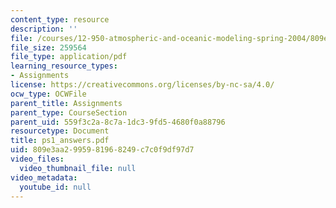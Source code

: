 ```yaml
---
content_type: resource
description: ''
file: /courses/12-950-atmospheric-and-oceanic-modeling-spring-2004/809e3aa2995981968249c7c0f9df97d7_ps1_answers.pdf
file_size: 259564
file_type: application/pdf
learning_resource_types:
- Assignments
license: https://creativecommons.org/licenses/by-nc-sa/4.0/
ocw_type: OCWFile
parent_title: Assignments
parent_type: CourseSection
parent_uid: 559f3c2a-8c7a-1dc3-9fd5-4680f0a88796
resourcetype: Document
title: ps1_answers.pdf
uid: 809e3aa2-9959-8196-8249-c7c0f9df97d7
video_files:
  video_thumbnail_file: null
video_metadata:
  youtube_id: null
---
```


